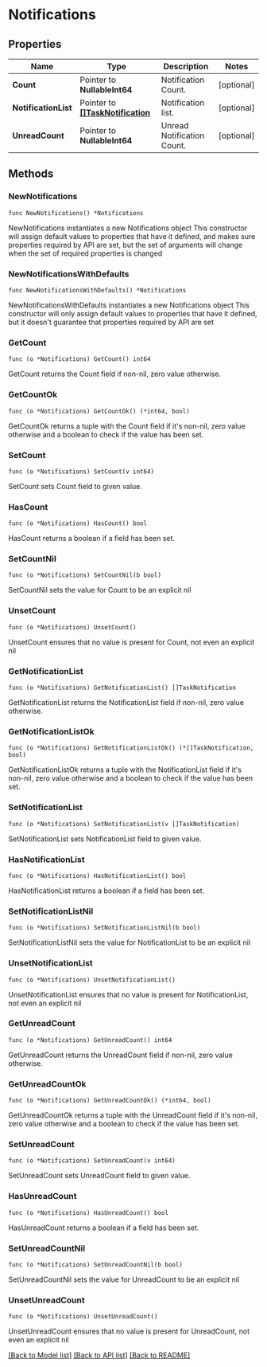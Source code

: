 # Notifications

## Properties

Name | Type | Description | Notes
------------ | ------------- | ------------- | -------------
**Count** | Pointer to **NullableInt64** | Notification Count. | [optional] 
**NotificationList** | Pointer to [**[]TaskNotification**](TaskNotification.md) | Notification list. | [optional] 
**UnreadCount** | Pointer to **NullableInt64** | Unread Notification Count. | [optional] 

## Methods

### NewNotifications

`func NewNotifications() *Notifications`

NewNotifications instantiates a new Notifications object
This constructor will assign default values to properties that have it defined,
and makes sure properties required by API are set, but the set of arguments
will change when the set of required properties is changed

### NewNotificationsWithDefaults

`func NewNotificationsWithDefaults() *Notifications`

NewNotificationsWithDefaults instantiates a new Notifications object
This constructor will only assign default values to properties that have it defined,
but it doesn't guarantee that properties required by API are set

### GetCount

`func (o *Notifications) GetCount() int64`

GetCount returns the Count field if non-nil, zero value otherwise.

### GetCountOk

`func (o *Notifications) GetCountOk() (*int64, bool)`

GetCountOk returns a tuple with the Count field if it's non-nil, zero value otherwise
and a boolean to check if the value has been set.

### SetCount

`func (o *Notifications) SetCount(v int64)`

SetCount sets Count field to given value.

### HasCount

`func (o *Notifications) HasCount() bool`

HasCount returns a boolean if a field has been set.

### SetCountNil

`func (o *Notifications) SetCountNil(b bool)`

 SetCountNil sets the value for Count to be an explicit nil

### UnsetCount
`func (o *Notifications) UnsetCount()`

UnsetCount ensures that no value is present for Count, not even an explicit nil
### GetNotificationList

`func (o *Notifications) GetNotificationList() []TaskNotification`

GetNotificationList returns the NotificationList field if non-nil, zero value otherwise.

### GetNotificationListOk

`func (o *Notifications) GetNotificationListOk() (*[]TaskNotification, bool)`

GetNotificationListOk returns a tuple with the NotificationList field if it's non-nil, zero value otherwise
and a boolean to check if the value has been set.

### SetNotificationList

`func (o *Notifications) SetNotificationList(v []TaskNotification)`

SetNotificationList sets NotificationList field to given value.

### HasNotificationList

`func (o *Notifications) HasNotificationList() bool`

HasNotificationList returns a boolean if a field has been set.

### SetNotificationListNil

`func (o *Notifications) SetNotificationListNil(b bool)`

 SetNotificationListNil sets the value for NotificationList to be an explicit nil

### UnsetNotificationList
`func (o *Notifications) UnsetNotificationList()`

UnsetNotificationList ensures that no value is present for NotificationList, not even an explicit nil
### GetUnreadCount

`func (o *Notifications) GetUnreadCount() int64`

GetUnreadCount returns the UnreadCount field if non-nil, zero value otherwise.

### GetUnreadCountOk

`func (o *Notifications) GetUnreadCountOk() (*int64, bool)`

GetUnreadCountOk returns a tuple with the UnreadCount field if it's non-nil, zero value otherwise
and a boolean to check if the value has been set.

### SetUnreadCount

`func (o *Notifications) SetUnreadCount(v int64)`

SetUnreadCount sets UnreadCount field to given value.

### HasUnreadCount

`func (o *Notifications) HasUnreadCount() bool`

HasUnreadCount returns a boolean if a field has been set.

### SetUnreadCountNil

`func (o *Notifications) SetUnreadCountNil(b bool)`

 SetUnreadCountNil sets the value for UnreadCount to be an explicit nil

### UnsetUnreadCount
`func (o *Notifications) UnsetUnreadCount()`

UnsetUnreadCount ensures that no value is present for UnreadCount, not even an explicit nil

[[Back to Model list]](../README.md#documentation-for-models) [[Back to API list]](../README.md#documentation-for-api-endpoints) [[Back to README]](../README.md)


